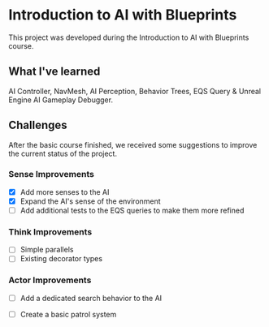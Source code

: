 # Introduction to AI with Blueprints

This project was developed during the Introduction to AI with Blueprints course.

## What I've learned

AI Controller, NavMesh, AI Perception, Behavior Trees, EQS Query & Unreal Engine AI Gameplay Debugger.

## Challenges

After the basic course finished, we received some suggestions to improve the current status of the project.

### Sense Improvements

- [x] Add more senses to the AI
- [x] Expand the AI's sense of the environment
- [ ] Add additional tests to the EQS queries to make them more refined

### Think Improvements

- [ ] Simple parallels
- [ ] Existing decorator types

### Actor Improvements

- [ ] Add a dedicated search behavior to the AI
- [ ] Create a basic patrol system


